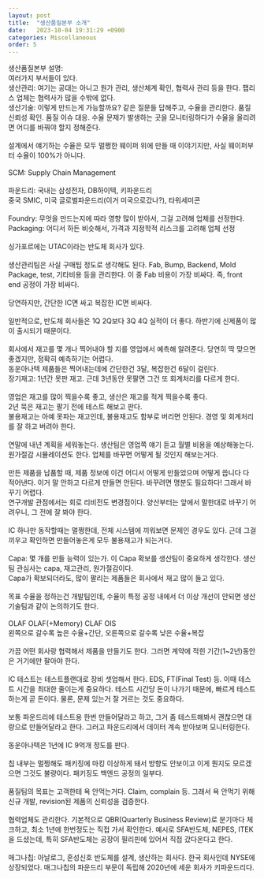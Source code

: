 ```yaml
---
layout: post
title:  "생산품질본부 소개"
date:   2023-10-04 19:31:29 +0900
categories: Miscellaneous
order: 5
---
```


생산품질본부 설명:<br>
여러가지 부서들이 있다.<br>
생산관리: 여기는 공대는 아니고 원가 관리, 생산체계 확인, 협력사 관리 등을 한다. 팹리스 업체는 협력사가 많을 수밖에 없다.<br>
생산기술: 이렇게 만드는게 가능할까요? 같은 질문들 답해주고, 수율을 관리한다. 품질 신뢰성 확인. 품질 이슈 대응. 수율 문제가 발생하는 곳을 모니터링하다가 수율을 올리려면 어디를 바꿔야 할지 정해준다.<br>
<br>
설계에서 얘기하는 수율은 모두 멀쩡한 웨이퍼 위에 만들 때 이야기지만, 사실 웨이퍼부터 수율이 100%가 아니다.<br>
<br>
SCM: Supply Chain Management<br>
<br>
파운드리: 국내는 삼성전자, DB하이텍, 키파운드리<br>
중국 SMIC, 미국 글로벌파운드리(이거 미국으로갔나?), 타워세미콘<br>
<br>
Foundry: 무엇을 만드는지에 따라 영향 많이 받아서, 그걸 고려해 업체를 선정한다.<br>
Packaging: 어디서 하든 비슷해서, 가격과 지정학적 리스크를 고려해 업체 선정<br>
<br>
싱가포르에는 UTAC이라는 반도체 회사가 있다.<br>
<br>
생산관리팀은 사실 구매팁 정도로 생각해도 된다. Fab, Bump, Backend, Mold Package, test, 기타비용 등을 관리한다. 이 중 Fab 비용이 가장 비싸다. 즉, front end 공정이 가장 비싸다.<br>
<br>
당연하지만, 간단한 IC면 싸고 복잡한 IC면 비싸다.<br>
<br>
일반적으로, 반도체 회사들은 1Q 2Q보다 3Q 4Q 실적이 더 좋다. 하반기에 신제품이 많이 출시되기 때문이다.<br>
<br>
회사에서 재고를 몇 개나 찍어내야 할 지를 영업에서 예측해 알려준다. 당연히 딱 맞으면 좋겠지만, 정확히 예측하기는 어렵다.<br>
동운아나텍 제품들은 찍어내는데에 간단한건 3달, 복잡한건 6달이 걸린다.<br>
장기재고: 1년간 못판 재고. 근데 3년동안 못팔면 그건 또 회계처리를 다르게 한다.<br>
<br>
영업은 재고를 많이 찍을수록 좋고, 생산은 재고를 적게 찍을수록 좋다.<br>
2년 묵은 재고는 팔기 전에 테스트 해보고 판다.<br>
불용재고는 아예 못파는 재고인데, 불용재고도 함부로 버리면 안된다. 경영 및 회계처리를 잘 하고 버려야 한다.<br>
<br>
연말에 내년 계획을 세워놓는다. 생산팀은 영업쪽 얘기 듣고 월별 비용을 예상해놓는다.<br>
원가절감 시뮬레이션도 한다. 업체를 바꾸면 어떻게 될 것인지 해보는거다.<br>
<br>
만든 제품을 납품할 때, 제품 정보에 이건 어디서 어떻게 만들었으며 어떻게 씁니다 다 적어낸다. 이거 말 안하고 다르게 만들면 안된다. 바꾸려면 명분도 필요하다! 그래서 바꾸기 어렵다.<br>
연구개발 관점에서는 회로 리비전도 변경점이다. 양산부터는 앞에서 말한대로 바꾸기 어려우니, 그 전에 잘 봐야 한다.<br>
<br>
IC 하나만 동작할때는 멀쩡한데, 전체 시스템에 끼워보면 문제인 경우도 있다. 근데 그걸 끼우고 확인하면 만들어놓은게 모두 불용재고가 되는거다.<br>
<br>
Capa: 몇 개를 만들 능력이 있는가. 이 Capa 확보를 생산팀이 중요하게 생각한다. 생산팀 관심사는 capa, 재고관리, 원가절감이다.<br>
Capa가 확보되더라도, 많이 팔리는 제품들은 회사에서 재고 많이 들고 있다.<br>
<br>
목표 수율을 정하는건 개발팀인데, 수율이 특정 공정 내에서 더 이상 개선이 안되면 생산기술팀과 같이 논의하기도 한다.<br>
<br>
OLAF OLAF(+Memory) CLAF OIS<br>
왼쪽으로 갈수록 높은 수율+간단, 오른쪽으로 갈수록 낮은 수율+복잡<br>
<br>
가끔 어떤 회사랑 협력해서 제품을 만들기도 한다. 그러면 계약에 적힌 기간(1~2년)동안은 거기에만 팔아야 한다.<br>
<br>
IC 테스트는 테스트플랜대로 장비 셋업해서 한다. EDS, FT(Final Test) 등. 이때 테스트 시간을 최대한 줄이는게 중요하다. 테스트 시간당 돈이 나가기 때문에, 빠르게 테스트하는게 곧 돈이다. 물론, 문제 있는거 잘 거르는 것도 중요하다.<br>
<br>
보통 파운드리에 테스트용 한번 만들어달라고 하고, 그거 좀 테스트해봐서 괜찮으면 대량으로 만들어달라고 한다. 그러고 파운드리에서 데이터 계속 받아보며 모니터링한다.<br>
<br>
동운아나텍은 1년에 IC 9억개 정도를 판다.<br>
<br>
칩 내부는 멀쩡해도 패키징에 마킹 이상하게 돼서 방향도 안보이고 이게 뭔지도 모르겠으면 그것도 불량이다. 패키징도 백엔드 공정의 일부다.<br>
<br>
품질팀의 목표는 고객한테 욕 안먹는거다. Claim, complain 등. 그래서 욕 안먹기 위해 신규 개발, revision된 제품의 신뢰성을 검증한다.<br>
<br>
협력업체도 관리한다. 기본적으로 QBR(Quarterly Business Review)로 분기마다 체크하고, 최소 1년에 한번정도는 직접 가서 확인한다. 예시로 SFA반도체, NEPES, ITEK을 드셨는데, 특히 SFA반도체는 공장이 필리핀에 있어서 직접 갔다온다고 한다.<br>
<br>
매그나칩: 아날로그, 혼성신호 반도체를 설계, 생산하는 회사다. 한국 회사인데 NYSE에 상장되었다. 매그나칩의 파운드리 부문이 독립해 2020년에 세운 회사가 키파운드리다.<br>
<br>